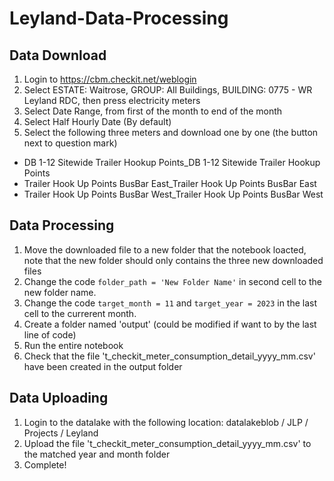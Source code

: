 # Leyland-Data-Processing

## Data Download
1. Login to https://cbm.checkit.net/weblogin
2. Select ESTATE: Waitrose, GROUP: All Buildings, BUILDING: 0775 - WR Leyland RDC, then press electricity meters
3. Select Date Range, from first of the month to end of the month
4. Select Half Hourly Date (By default)
5. Select the following three meters and download one by one (the button next to question mark)
- DB 1-12 Sitewide Trailer Hookup Points_DB 1-12 Sitewide Trailer Hookup Points
- Trailer Hook Up Points BusBar East_Trailer Hook Up Points BusBar East
- Trailer Hook Up Points BusBar West_Trailer Hook Up Points BusBar West

## Data Processing
1. Move the downloaded file to a new folder that the notebook loacted, note that the new folder should only contains the three new downloaded files
2. Change the code ```folder_path = 'New Folder Name'``` in second cell to the new folder name.
3. Change the code ```target_month = 11``` and ```target_year = 2023``` in the last cell to the currerent month.
4. Create a folder named 'output' (could be modified if want to by the last line of code)
5. Run the entire notebook
6. Check that the file 't_checkit_meter_consumption_detail_yyyy_mm.csv' have been created in the output folder

## Data Uploading
1. Login to the datalake with the following location: datalakeblob / JLP / Projects / Leyland
2. Upload the file 't_checkit_meter_consumption_detail_yyyy_mm.csv' to the matched year and month folder
3. Complete! 
